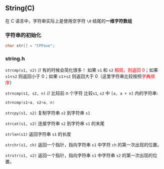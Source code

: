 ## String(C)

在 C 语言中，字符串实际上是使用空字符 `\0` 结尾的**一维字符数组**

### 字符串的初始化

```c
char str[] = "CPPave";
```

### string.h

`strcmp(s1, s2)` // 有的时候会简化很多！
如果 `s1` 和 `s2` <span style="color:red">相同，则返回 0</span>；如果 `s1`<`s2` 则返回小于 0；如果 `s1`>`s2` 则返回大于 0（这里字符串比较按照<span style="color:red">字典顺序</span>）

`strncmp(s1, s2, n)` // 比较前 n 个字符
比较`s1`, `s2` 中 `[a, a + n]` 内的字符串:

```c
strncmp(s1+a, s2+a, n)
```

`strcpy(s1, s2)`
复制字符串 `s2` 到字符串 `s1`

`strcat(s1, s2)`
连接字符串 `s2` 到字符串 `s1` 的末尾

`strlen(s1)`
返回字符串 `s1` 的长度

`strchr(s1, ch)`
返回一个指针，指向字符串 `s1` 中字符 `ch` 的第一次出现的位置。

`strstr(s1, s2)`
返回一个指针，指向字符串 `s1` 中字符串 `s2` 的第一次出现的位置。